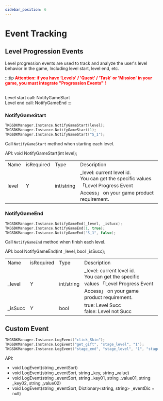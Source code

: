 ```yaml
---
sidebar_position: 6
---
```


# Event Tracking

## Level Progression Events
Level progression events are used to track and analyze the user's level behavior in the game, Including level start, level end, etc.     

:::tip
<b><font color="ff0000">Attention: if you have ‘Levels’ / 'Quest' / 'Task' or 'Mission' in your game, you must integrate "Progression Events" !</font></b>         
<br />

Level start call: NotifyGameStart    
Level end call: NotifyGameEnd
:::

### NotifyGameStart
```c
TKGSDKManager.Instance.NotifyGameStart(level);
TKGSDKManager.Instance.NotifyGameStart(1);
TKGSDKManager.Instance.NotifyGameStart("S_1");
```
Call `NotifyGameStart` method when starting each level.

API: 
void NotifyGameStart(int level);

<table>
  <tr>
    <td>Name</td>
    <td>isRequired</td>
    <td>Type</td>
    <td>Description</td>
  </tr>
  <tr>
    <td>level</td>
    <td>Y</td>
    <td>int/string</td>
    <td>
    _level: current level id.         <br />
    You can get the specific values  「Level Progress Event Access」 on your game product requirement.  
  </td>
  </tr>
</table>


### NotifyGameEnd

```c
TKGSDKManager.Instance.NotifyGameEnd(_level, _isSucc); 
TKGSDKManager.Instance.NotifyGameEnd(1, true); 
TKGSDKManager.Instance.NotifyGameEnd("S_1", false); 
```

Call `NotifyGameEnd` method when finish each level.   

API:
bool NotifyGameEnd(int _level, bool _isSucc);

<table>
  <tr>
    <td>Name</td>
    <td>isRequired</td>
    <td>Type</td>
    <td>Description</td>
  </tr>
  <tr>
    <td>_level</td>
    <td>Y</td>
    <td>int/string</td>
    <td>
    _level: current level id.         <br />
    You can get the specific values  「Level Progress Event Access」 on your game product requirement.  
  </td>
  </tr>
  <tr>
    <td>_isSucc</td>
    <td>Y</td>
    <td>bool</td>
    <td>
    true: Level Succ     <br />
    false: Level not Succ
    </td>
  </tr>
</table>


## Custom Event 
```c
TKGSDKManager.Instance.LogEvent("click_Skin");
TKGSDKManager.Instance.LogEvent("get_gift", "stage_level", "1");
TKGSDKManager.Instance.LogEvent("stage_end", "stage_level", "1", "stage_status", "success");
```

API:
- void LogEvent(string _eventSort)
- void LogEvent(string _eventSort, string _key, string _value)
- void  LogEvent(string _eventSort, string _key01, string _value01, string _key02, string _value02)
- void  LogEvent(string _eventSort, Dictionary<string, string> _eventDic = null)